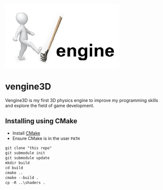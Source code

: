 ![Vengine3D Logo](https://github.com/vadimvinokurov/vengine3D/blob/master/logo.png)
# vengine3D
Vengine3D is my first 3D physics engine to improve my programming skills and explore the field of game development.

## Installing using CMake
- Install [CMake](https://cmake.org/)
- Ensure CMake is in the user `PATH`
```
git clone "this repo"
git submodule init
git submodule update
mkdir build
cd build
cmake ..
cmake --build .
cp -R ..\shaders .
```
